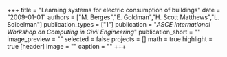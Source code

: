 +++
title = "Learning systems for electric consumption of buildings"
date = "2009-01-01"
authors = ["M. Berges","E. Goldman","H. Scott Matthews","L. Soibelman"]
publication_types = ["1"]
publication = "_ASCE International Workshop on Computing in Civil Engineering_"
publication_short = ""
image_preview = ""
selected = false
projects = []
math = true
highlight = true
[header]
image = ""
caption = ""
+++

